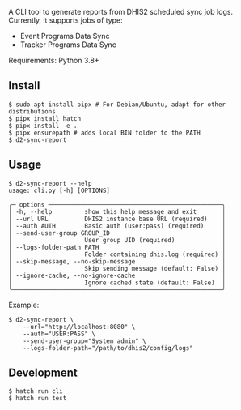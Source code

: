 A CLI tool to generate reports from DHIS2 scheduled sync job logs. Currently, it supports jobs of type:

- Event Programs Data Sync
- Tracker Programs Data Sync

Requirements: Python 3.8+

## Install

```shell
$ sudo apt install pipx # For Debian/Ubuntu, adapt for other distributions
$ pipx install hatch
$ pipx install -e .
$ pipx ensurepath # adds local BIN folder to the PATH
$ d2-sync-report
```

## Usage

```shell
$ d2-sync-report --help
usage: cli.py [-h] [OPTIONS]

╭─ options ────────────────────────────────────────────────╮
│ -h, --help         show this help message and exit       │
│ --url URL          DHIS2 instance base URL (required)    │
│ --auth AUTH        Basic auth (user:pass) (required)     │
│ --send-user-group GROUP_ID                               │
│                    User group UID (required)             │
│ --logs-folder-path PATH                                  │
│                    Folder containing dhis.log (required) │
│ --skip-message, --no-skip-message                        │
│                    Skip sending message (default: False) │
│ --ignore-cache, --no-ignore-cache                        │
│                    Ignore cached state (default: False)  │
╰──────────────────────────────────────────────────────────╯
```

Example:

```shell
$ d2-sync-report \
    --url="http://localhost:8080" \
    --auth="USER:PASS" \
    --send-user-group="System admin" \
    --logs-folder-path="/path/to/dhis2/config/logs"
```

## Development

```shell
$ hatch run cli
$ hatch run test
```
